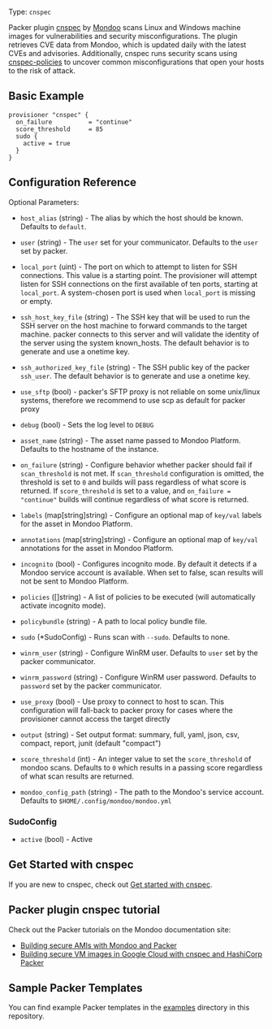 Type: `cnspec`

Packer plugin [cnspec](https://github.com/mondoohq/cnspec) by [Mondoo](https://mondoo.com) scans Linux and Windows machine images for vulnerabilities and security misconfigurations. The plugin retrieves CVE data from Mondoo, which is updated daily with the latest CVEs and advisories. Additionally, cnspec runs security scans using [cnspec-policies](https://github.com/mondoohq/cnspec-policies) to uncover common misconfigurations that open your hosts to the risk of attack. 

## Basic Example
```hcl
provisioner "cnspec" {
  on_failure          = "continue"
  score_threshold     = 85
  sudo {
    active = true
  }
}
```

## Configuration Reference

Optional Parameters:
<!-- Code generated from the comments of the Config struct in provisioner/provisioner.go; DO NOT EDIT MANUALLY -->

- `host_alias` (string) - The alias by which the host should be known.
  Defaults to `default`.

- `user` (string) - The `user` set for your communicator. Defaults to the `user` set
  by packer.

- `local_port` (uint) - The port on which to attempt to listen for SSH
   connections. This value is a starting point. The provisioner will attempt
   listen for SSH connections on the first available of ten ports, starting at
   `local_port`. A system-chosen port is used when `local_port` is missing or
   empty.

- `ssh_host_key_file` (string) - The SSH key that will be used to run the SSH
   server on the host machine to forward commands to the target machine.
   packer connects to this server and will validate the identity of the
   server using the system known_hosts. The default behavior is to generate
   and use a onetime key.

- `ssh_authorized_key_file` (string) - The SSH public key of the packer `ssh_user`.
  The default behavior is to generate and use a onetime key.

- `use_sftp` (bool) - packer's SFTP proxy is not reliable on some unix/linux systems,
  therefore we recommend to use scp as default for packer proxy

- `debug` (bool) - Sets the log level to `DEBUG`

- `asset_name` (string) - The asset name passed to Mondoo Platform. Defaults to the hostname
  of the instance.

- `on_failure` (string) - Configure behavior whether packer should fail if `scan_threshold` is
  not met. If `scan_threshold` configuration is omitted, the threshold
  is set to `0` and builds will pass regardless of what score is
  returned.
  If `score_threshold` is set to a value, and `on_failure = "continue"`
  builds will continue regardless of what score is returned.

- `labels` (map[string]string) - Configure an optional map of `key/val` labels for the asset in
  Mondoo Platform.

- `annotations` (map[string]string) - Configure an optional map of `key/val` annotations for the asset in
  Mondoo Platform.

- `incognito` (bool) - Configures incognito mode. By default it detects if a Mondoo service account
  is available. When set to false, scan results will not be sent to
  Mondoo Platform.

- `policies` ([]string) - A list of policies to be executed (will automatically activate incognito mode).

- `policybundle` (string) - A path to local policy bundle file.

- `sudo` (\*SudoConfig) - Runs scan with `--sudo`. Defaults to none.

- `winrm_user` (string) - Configure WinRM user. Defaults to `user` set by the packer communicator.

- `winrm_password` (string) - Configure WinRM user password. Defaults to `password` set by the packer
  communicator.

- `use_proxy` (bool) - Use proxy to connect to host to scan. This configuration will fall-back to
  packer proxy for cases where the provisioner cannot access the target directly

- `output` (string) - Set output format: summary, full, yaml, json, csv, compact, report, junit
  (default "compact")

- `score_threshold` (int) - An integer value to set the `score_threshold` of mondoo scans. Defaults to
  `0` which results in a passing score regardless of what scan results are
  returned.

- `mondoo_config_path` (string) - The path to the Mondoo's service account. Defaults to
  `$HOME/.config/mondoo/mondoo.yml`

<!-- End of code generated from the comments of the Config struct in provisioner/provisioner.go; -->


### SudoConfig
<!-- Code generated from the comments of the SudoConfig struct in provisioner/provisioner.go; DO NOT EDIT MANUALLY -->

- `active` (bool) - Active

<!-- End of code generated from the comments of the SudoConfig struct in provisioner/provisioner.go; -->


## Get Started with cnspec

If you are new to cnspec, check out [Get started with cnspec](https://mondoo.com/docs/cnspec/).

## Packer plugin cnspec tutorial

Check out the Packer tutorials on the Mondoo documentation site:

- [Building secure AMIs with Mondoo and Packer](https://mondoo.com/docs/cnspec/cnspec-aws/cnspec-aws-packer/) 
- [Building secure VM images in Google Cloud with cnspec and HashiCorp Packer](https://mondoo.com/docs/cnspec/cnspec-gcp/cnspec-gcp-packer/) 

## Sample Packer Templates

You can find example Packer templates in the [examples](https://github.com/mondoohq/packer-plugin-cnspec/tree/main/examples) directory in this repository.
